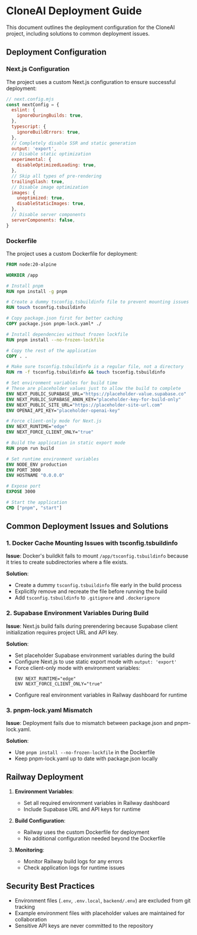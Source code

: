 # CloneAI Deployment Guide

This document outlines the deployment configuration for the CloneAI project, including solutions to common deployment issues.

## Deployment Configuration

### Next.js Configuration

The project uses a custom Next.js configuration to ensure successful deployment:

```javascript
// next.config.mjs
const nextConfig = {
  eslint: {
    ignoreDuringBuilds: true,
  },
  typescript: {
    ignoreBuildErrors: true,
  },
  // Completely disable SSR and static generation
  output: 'export',
  // Disable static optimization
  experimental: {
    disableOptimizedLoading: true,
  },
  // Skip all types of pre-rendering
  trailingSlash: true,
  // Disable image optimization
  images: {
    unoptimized: true,
    disableStaticImages: true,
  },
  // Disable server components
  serverComponents: false,
}
```

### Dockerfile

The project uses a custom Dockerfile for deployment:

```dockerfile
FROM node:20-alpine

WORKDIR /app

# Install pnpm
RUN npm install -g pnpm

# Create a dummy tsconfig.tsbuildinfo file to prevent mounting issues
RUN touch tsconfig.tsbuildinfo

# Copy package.json first for better caching
COPY package.json pnpm-lock.yaml* ./

# Install dependencies without frozen lockfile
RUN pnpm install --no-frozen-lockfile

# Copy the rest of the application
COPY . .

# Make sure tsconfig.tsbuildinfo is a regular file, not a directory
RUN rm -f tsconfig.tsbuildinfo && touch tsconfig.tsbuildinfo

# Set environment variables for build time
# These are placeholder values just to allow the build to complete
ENV NEXT_PUBLIC_SUPABASE_URL="https://placeholder-value.supabase.co"
ENV NEXT_PUBLIC_SUPABASE_ANON_KEY="placeholder-key-for-build-only"
ENV NEXT_PUBLIC_SITE_URL="https://placeholder-site-url.com"
ENV OPENAI_API_KEY="placeholder-openai-key"

# Force client-only mode for Next.js
ENV NEXT_RUNTIME="edge"
ENV NEXT_FORCE_CLIENT_ONLY="true"

# Build the application in static export mode
RUN pnpm run build

# Set runtime environment variables
ENV NODE_ENV production
ENV PORT 3000
ENV HOSTNAME "0.0.0.0"

# Expose port
EXPOSE 3000

# Start the application
CMD ["pnpm", "start"]
```

## Common Deployment Issues and Solutions

### 1. Docker Cache Mounting Issues with tsconfig.tsbuildinfo

**Issue**: Docker's buildkit fails to mount `/app/tsconfig.tsbuildinfo` because it tries to create subdirectories where a file exists.

**Solution**:
- Create a dummy `tsconfig.tsbuildinfo` file early in the build process
- Explicitly remove and recreate the file before running the build
- Add `tsconfig.tsbuildinfo` to `.gitignore` and `.dockerignore`

### 2. Supabase Environment Variables During Build

**Issue**: Next.js build fails during prerendering because Supabase client initialization requires project URL and API key.

**Solution**:
- Set placeholder Supabase environment variables during the build
- Configure Next.js to use static export mode with `output: 'export'`
- Force client-only mode with environment variables:
  ```
  ENV NEXT_RUNTIME="edge"
  ENV NEXT_FORCE_CLIENT_ONLY="true"
  ```
- Configure real environment variables in Railway dashboard for runtime

### 3. pnpm-lock.yaml Mismatch

**Issue**: Deployment fails due to mismatch between package.json and pnpm-lock.yaml.

**Solution**:
- Use `pnpm install --no-frozen-lockfile` in the Dockerfile
- Keep pnpm-lock.yaml up to date with package.json locally

## Railway Deployment

1. **Environment Variables**:
   - Set all required environment variables in Railway dashboard
   - Include Supabase URL and API keys for runtime

2. **Build Configuration**:
   - Railway uses the custom Dockerfile for deployment
   - No additional configuration needed beyond the Dockerfile

3. **Monitoring**:
   - Monitor Railway build logs for any errors
   - Check application logs for runtime issues

## Security Best Practices

- Environment files (`.env`, `.env.local`, `backend/.env`) are excluded from git tracking
- Example environment files with placeholder values are maintained for collaboration
- Sensitive API keys are never committed to the repository
